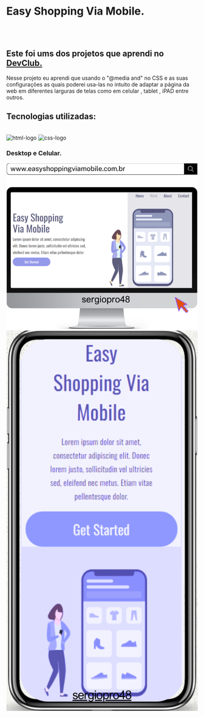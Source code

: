 <h1>Easy Shopping Via Mobile.</h1>
<br>
<br>
<h2>Este foi ums dos projetos  que aprendi no <a href="https://rodolfomori.com.br/devclub">DevClub.</a></h2>
<p>Nesse projeto eu aprendi que usando o "@media and" no CSS e as suas configurações as quais  poderei usa-las no intuito de adaptar a página da web em diferentes larguras de telas como em celular , tablet , iPAD entre outros.</p>

<h2> Tecnologias utilizadas:</h2>
<br>
<img src="https://img.shields.io/badge/HTML-239120?logo=html5&logoColor=white&style=for-the-badge" alt=html-logo width="80px" />
<img src="https://img.shields.io/badge/CSS3-1572B6?style=for-the-badge&logo=css3&logoColor=white"  alt=css-logo  width="80px" />
<h3>Desktop e Celular.</h3>
<img src="https://github.com/sergiopro48/Easy-Shopping-Via-Mobile/blob/main/assets/Deskgit.png?raw=true /">  
<br>
<img src=" https://github.com/sergiopro48/Easy-Shopping-Via-Mobile/blob/main/assets/Mobile.png?raw=true/">

